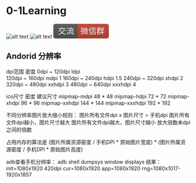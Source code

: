 # 0-1Learning

![alt text](../../static/common/svg/luoxiaosheng.svg "公众号")
![alt text](../../static/common/svg/luoxiaosheng_learning.svg "学习")
![alt text](../../static/common/svg/luoxiaosheng_wechat.svg "微信")


## Andorid 分辨率

dpi范围	密度
0dpi ~ 120dpi	ldpi	
120dpi ~ 160dpi	mdpi	1
160dpi ~ 240dpi	hdpi	1.5
240dpi ~ 320dpi	xhdpi	2
320dpi ~ 480dpi	xxhdpi	3
480dpi ~ 640dpi	xxxhdpi	4


ico尺寸
密度	建议尺寸
mipmap-mdpi	48 * 48
mipmap-hdpi	72 * 72
mipmap-xhdpi	96 * 96
mipmap-xxhdpi	144 * 144
mipmap-xxxhdpi	192 * 192


不同分辨率图片放大缩小规则：
图片所有文件dpi x 图片尺寸 = 手机dpi
图片所有文件dpi越小，图片尺寸越大
图片所有文件dpi越大，图片尺寸越小
放大倍数未dpi之间的倍数


占用内存的算法是 (图片所属资源密度 / 手机DPI * 原始图片宽度) * (图片所属资源密度 / 手机DPI * 原始图片高度)


adb查看手机分辨率：
adb shell dumpsys window displays
结果：init=1080x1920 420dpi cur=1080x1920 app=1080x1920 rng=1080x1017-1920x1857